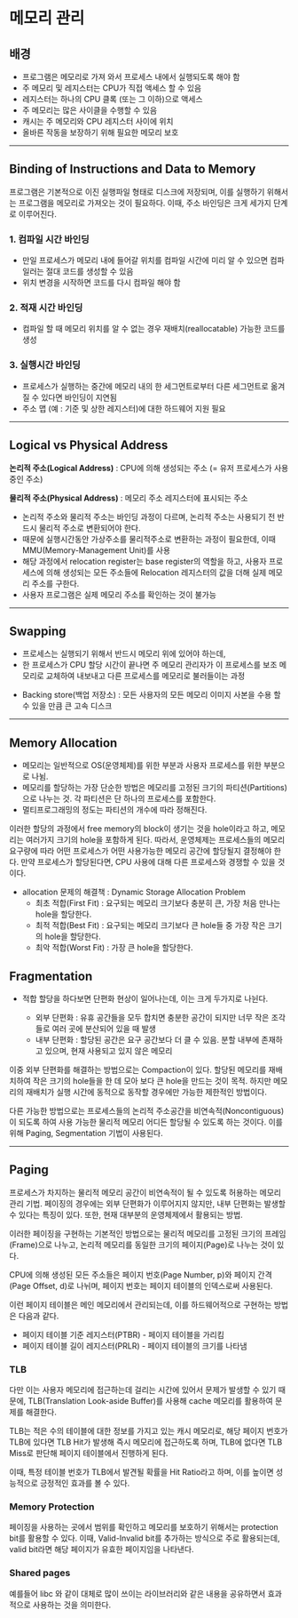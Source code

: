 # 메모리 관리

## 배경

- 프로그램은 메모리로 가져 와서 프로세스 내에서 실행되도록 해야 함
- 주 메모리 및 레지스터는 CPU가 직접 액세스 할 수 있음
- 레지스터는 하나의 CPU 클록 (또는 그 이하)으로 액세스
- 주 메모리는 많은 사이클을 수행할 수 있음
- 캐시는 주 메모리와 CPU 레지스터 사이에 위치
- 올바른 작동을 보장하기 위해 필요한 메모리 보호

-----

## Binding of Instructions and Data to Memory

프로그램은 기본적으로 이진 실행파일 형태로 디스크에 저장되며, 이를 실행하기 위해서는 프로그램을 메모리로 가져오는 것이 필요하다. 이때, 주소 바인딩은 크게 세가지 단계로 이루어진다.

### 1. 컴파일 시간 바인딩
- 만일 프로세스가 메모리 내에 들어갈 위치를 컴파일 시간에 미리 알 수 있으면 컴파일러는 절대 코드를 생성할 수 있음
- 위치 변경을 시작하면 코드를 다시 컴파일 해야 함


### 2. 적재 시간 바인딩
- 컴파일 할 때 메모리 위치를 알 수 없는 경우 재배치(reallocatable) 가능한 코드를 생성


### 3. 실행시간 바인딩
- 프로세스가 실행하는 중간에 메모리 내의 한 세그먼트로부터 다른 세그먼트로 옮겨질 수 있다면 바인딩이 지연됨
- 주소 맵 (예 : 기준 및 상한 레지스터)에 대한 하드웨어 지원 필요

----- 

## Logical vs Physical Address
**논리적 주소(Logical Address)** : CPU에 의해 생성되는 주소 (= 유저 프로세스가 사용중인 주소)

**물리적 주소(Physical Address)** : 메모리 주소 레지스터에 표시되는 주소

- 논리적 주소와 물리적 주소는 바인딩 과정이 다르며, 논리적 주소는 사용되기 전 반드시 물리적 주소로 변환되어야 한다.
- 때문에 실행시간동안 가상주소를 물리적주소로 변환하는 과정이 필요한데, 이때 MMU(Memory-Management Unit)를 사용
- 해당 과정에서 relocation register는 base register의 역할을 하고, 사용자 프로세스에 의해 생성되는 모든 주소들에 Relocation 레지스터의 값을 더해 실제 메모리 주소를 구한다.
- 사용자 프로그램은 실제 메모리 주소를 확인하는 것이 불가능

-----

## Swapping

- 프로세스는 실행되기 위해서 반드시 메모리 위에 있어야 하는데, 
- 한 프로세스가 CPU 할당 시간이 끝나면 주 메모리 관리자가 이 프로세스를 보조 메모리로 교체하여 내보내고 다른 프로세스를 메모리로 불러들이는 과정

* Backing store(백업 저장소) : 모든 사용자의 모든 메모리 이미지 사본을 수용 할 수 있을 만큼 큰 고속 디스크

-----

## Memory Allocation
- 메모리는 일반적으로 OS(운영체제)를 위한 부분과 사용자 프로세스를 위한 부분으로 나뉨. 
- 메모리를 할당하는 가장 단순한 방법은 메모리를 고정된 크기의 파티션(Partitions)으로 나누는 것. 각 파티션은 단 하나의 프로세스를 포함한다.
- 멀티프로그래밍의 정도는 파티션의 개수에 따라 정해진다.

이러한 할당의 과정에서 free memory의 block이 생기는 것을 hole이라고 하고, 메모리는 여러가지 크기의 hole을 포함하게 된다. 따라서, 운영체제는 프로세스들의 메모리 요구량에 따라 어떤 프로세스가 어떤 사용가능한 메모리 공간에 할당될지 결정해야 한다. 만약 프로세스가 할당된다면, CPU 사용에 대해 다른 프로세스와 경쟁할 수 있을 것이다.

- allocation 문제의 해결책 : Dynamic Storage Allocation Problem
  - 최초 적합(First Fit) : 요구되는 메모리 크기보다 충분히 큰, 가장 처음 만나는 hole을 할당한다.
  - 최적 적합(Best Fit) : 요구되는 메모리 크기보다 큰 hole들 중 가장 작은 크기의 hole을 할당한다.
  - 최악 적합(Worst Fit) : 가장 큰 hole을 할당한다.
 

## Fragmentation
- 적합 할당을 하다보면 단편화 현상이 일어나는데, 이는 크게 두가지로 나뉜다.

  * 외부 단편화 : 유휴 공간들을 모두 합치면 충분한 공간이 되지만 너무 작은 조각들로 여러 곳에 분산되어 있을 때 발생
  * 내부 단편화 : 할당된 공간은 요구 공간보다 더 클 수 있음. 분할 내부에 존재하고 있으며, 현재 사용되고 있지 않은 메모리

이중 외부 단편화를 해결하는 방법으로는  Compaction이 있다. 할당된 메모리를 재배치하여 작은 크기의 hole들을 한 데 모아 보다 큰 hole을 만드는 것이 목적. 하지만 메모리의 재배치가 실행 시간에 동적으로 동작할 경우에만 가능한 제한적인 방법이다.

다른 가능한 방법으로는 프로세스들의 논리적 주소공간을 비연속적(Noncontiguous)이 되도록 하여 사용 가능한 물리적 메모리 어디든 할당될 수 있도록 하는 것이다. 이를 위해 Paging, Segmentation 기법이 사용된다.

-----

## Paging
프로세스가 차지하는 물리적 메모리 공간이 비연속적이 될 수 있도록 허용하는 메모리 관리 기법. 페이징의 경우에는 외부 단편화가 이루어지지 않지만, 내부 단편화는 발생할 수 있다는 특징이 있다. 또한, 현재 대부분의 운영체제에서 활용되는 방법.

이러한 페이징을 구현하는 기본적인 방법으로는 물리적 메모리를 고정된 크기의 프레임(Frame)으로 나누고, 논리적 메모리를 동일한 크기의 페이지(Page)로 나누는 것이 있다.

CPU에 의해 생성된 모든 주소들은 페이지 번호(Page Number, p)와 페이지 간격(Page Offset, d)로 나뉘며, 페이지 번호는 페이지 테이블의 인덱스로써 사용된다.  

이런 페이지 테이블은 메인 메모리에서 관리되는데, 이를 하드웨어적으로 구현하는 방법은 다음과 같다.
  - 페이지 테이블 기준 레지스터(PTBR) - 페이지 테이블을 가리킴
  - 페이지 테이블 길이 레지스터(PRLR) - 페이지 테이블의 크기를 나타냄

### TLB
다만 이는 사용자 메모리에 접근하는데 걸리는 시간에 있어서 문제가 발생할 수 있기 때문에, TLB(Translation Look-aside Buffer)를 사용해 cache 메모리를 활용하여 문제를 해결한다.

TLB는 적은 수의 테이블에 대한 정보를 가지고 있는 캐시 메모리로, 해당 페이지 번호가 TLB에 있다면 TLB Hit가 발생해 즉시 메모리에 접근하도록 하며, TLB에 없다면 TLB Miss로 판단해 페이지 테이블에서 진행하게 된다.

이때, 특정 테이블 번호가 TLB에서 발견될 확률을 Hit Ratio라고 하며, 이를 높이면 성능적으로 긍정적인 효과를 볼 수 있다.

### Memory Protection
페이징을 사용하는 곳에서 범위를 확인하고 메모리를 보호하기 위해서는 protection bit를 활용할 수 있다. 이때, Valid-Invalid bit를 추가하는 방식으로 주로 활용되는데, valid bit라면 해당 페이지가 유효한 페이지임을 나타낸다. 

### Shared pages
예를들어 libc 와 같이 대체로 많이 쓰이는 라이브러리와 같은 내용을 공유하면서 효과적으로 사용하는 것을 의미한다.
